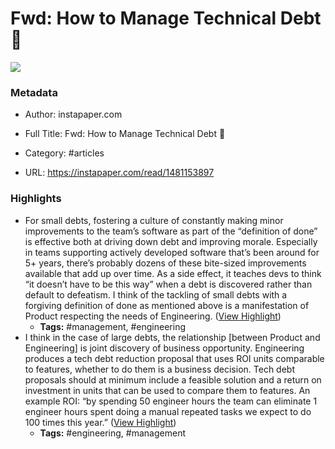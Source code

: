 # Fwd: How to Manage Technical Debt 🦠

![](https://readwise-assets.s3.amazonaws.com/static/images/article0.00998d930354.png)

### Metadata

- Author: instapaper.com
- Full Title: Fwd: How to Manage Technical Debt 🦠
- Category: #articles


- URL: https://instapaper.com/read/1481153897

### Highlights

- For small debts, fostering a culture of constantly making minor improvements to the team’s software as part of the “definition of done” is effective both at driving down debt and improving morale.
  Especially in teams supporting actively developed software that’s been around for 5+ years, there’s probably dozens of these bite-sized improvements available that add up over time. As a side effect, it teaches devs to think “it doesn’t have to be this way” when a debt is discovered rather than default to defeatism.
  I think of the tackling of small debts with a forgiving definition of done as mentioned above is a manifestation of Product respecting the needs of Engineering. ([View Highlight](https://instapaper.com/read/1481153897/18710683))
    - **Tags:** #management, #engineering
- I think in the case of large debts, the relationship [between Product and Engineering] is joint discovery of business opportunity. Engineering produces a tech debt reduction proposal that uses ROI units comparable to features, whether to do them is a business decision.
  Tech debt proposals should at minimum include a feasible solution and a return on investment in units that can be used to compare them to features. An example ROI: “by spending 50 engineer hours the team can eliminate 1 engineer hours spent doing a manual repeated tasks we expect to do 100 times this year.” ([View Highlight](https://instapaper.com/read/1481153897/18710686))
    - **Tags:** #engineering, #management
